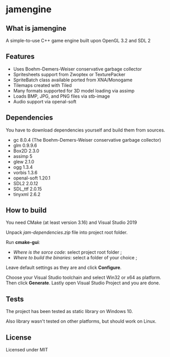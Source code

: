 # jamengine

## What is jamengine
A simple-to-use C++ game engine built upon OpenGL 3.2 and SDL 2

## Features

 - Uses Boehm-Demers-Weiser conservative garbage collector 
 - Spritesheets support from Zwoptex or TexturePacker
 - SpriteBatch class available ported from XNA/Monogame
 - Tilemaps created with Tiled
 - Many formats supported for 3D model loading via assimp
 - Loads BMP, JPG, and PNG files via stb-image
 - Audio support via openal-soft

## Dependencies
You have to download dependencies yourself and build them from sources.

 -  gc 8.0.4 (The Boehm-Demers-Weiser conservative garbage collector)
 -  glm 0.9.9.6
 -  Box2D 2.3.0
 -  assimp 5
 -  glew 2.1.0
 -  ogg 1.3.4
 -  vorbis 1.3.6
 -  openal-soft 1.20.1
 -  SDL2 2.0.12
 -  SDL_ttf 2.0.15
 -  tinyxml 2.6.2


## How to build

You need CMake (at least version 3.16) and Visual Studio 2019

Unpack _jam-dependencies.zip_ file into project root folder.

Run **cmake-gui**: 

- _Where is the sorce code_: select project root folder ;
- _Where to build the binaries_: select a folder of your choice ;


Leave default settings as they are and click **Configure**.

Choose your Visual Studio toolchain and select Win32 or x64 as platform. Then click **Generate**. Lastly open Visual Studio Project and you are done.


## Tests
The project has been tested as static library on Windows 10.

Also library wasn't tested on other platforms, but should work on Linux.

## License
Licensed under MIT
